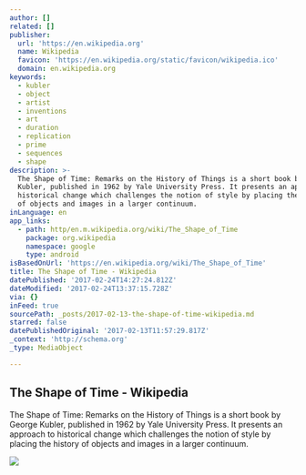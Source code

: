```yaml
---
author: []
related: []
publisher:
  url: 'https://en.wikipedia.org'
  name: Wikipedia
  favicon: 'https://en.wikipedia.org/static/favicon/wikipedia.ico'
  domain: en.wikipedia.org
keywords:
  - kubler
  - object
  - artist
  - inventions
  - art
  - duration
  - replication
  - prime
  - sequences
  - shape
description: >-
  The Shape of Time: Remarks on the History of Things is a short book by George
  Kubler, published in 1962 by Yale University Press. It presents an approach to
  historical change which challenges the notion of style by placing the history
  of objects and images in a larger continuum.
inLanguage: en
app_links:
  - path: http/en.m.wikipedia.org/wiki/The_Shape_of_Time
    package: org.wikipedia
    namespace: google
    type: android
isBasedOnUrl: 'https://en.wikipedia.org/wiki/The_Shape_of_Time'
title: The Shape of Time - Wikipedia
datePublished: '2017-02-24T14:27:24.812Z'
dateModified: '2017-02-24T13:37:15.728Z'
via: {}
inFeed: true
sourcePath: _posts/2017-02-13-the-shape-of-time-wikipedia.md
starred: false
datePublishedOriginal: '2017-02-13T11:57:29.817Z'
_context: 'http://schema.org'
_type: MediaObject

---
```

<article style=""><h1>The Shape of Time - Wikipedia</h1><p>The Shape of Time: Remarks on the History of Things is a short book by George Kubler, published in 1962 by Yale University Press. It presents an approach to historical change which challenges the notion of style by placing the history of objects and images in a larger continuum.</p><img src="https://upload.wikimedia.org/wikipedia/en/f/fb/TheShapeOfTime.jpg" /></article>